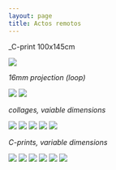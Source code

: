 ```yaml
---
layout: page
title: Actos remotos
---
```


_C-print 100x145cm 

<img src="/public/farrallyHall final 100x155_bea 40x25 para PILAR.jpg">

_16mm projection (loop)_

<img src="/public/actos remotos expo fotos+16mm.jpg">

<img src="/public/cascata gelada small.jpg">

_collages, vaiable dimensions_

<img src="/public/colagens fata morgana+montanha ponte.jpg">

<img src="/public/colagens parede.jpg">

<img src="/public/fata morgana 1 portfolio.jpg">

<img src="/public/fata morgana 2 portfolio.jpg">

<img src="/public/colagem chines 2 frames.jpg">

_C-prints, variable dimensions_

<img src="/public/2velas pyromagnet portfolio.jpg">

<img src="/public/mirage flugplatz werneuchen portfolio.jpg">

<img src="/public/o estereoscopista2b portfolio.jpg">

<img src="/public/fonte nuvens portfolio.jpg">

<img src="/public/solaris sol pupila_2 portfolio.jpg">

<img src="/public/pinhole espelho final portfolio.jpg">
